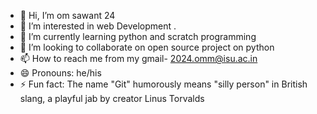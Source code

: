 - 👋 Hi, I’m om sawant 24
- 👀 I’m interested in web Development .
- 🌱 I’m currently learning python and scratch programming 
- 💞️ I’m looking to collaborate on open source project on python 
- 📫 How to reach me from my gmail- 2024.omm@isu.ac.in
- 😄 Pronouns: he/his
- ⚡ Fun fact: The name "Git" humorously means "silly person" in British slang, a playful jab by creator Linus Torvalds

<!---
omsavant24/omsavant24 is a ✨ special ✨ repository because its `README.md` (this file) appears on your GitHub profile.
You can click the Preview link to take a look at your changes.
--->
